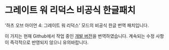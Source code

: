 # 그레이트 워 리덕스 비공식 한글패치
'하츠 오브 아이언 4: 그레이트 워 리덕스' 모드의 비공식 한글 번역 패치입니다.

이 가지는 현재 Github에서 작업 중인 [개발 버전](https://github.com/ComradeR/tgwr-mod)을 번역하였습니다. 계속되는 수정 사항이 즉각적으로 반영되지 않으니 유의바랍니다.
